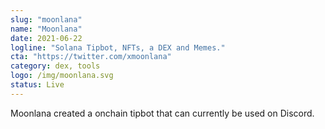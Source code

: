 ```yaml
---
slug: "moonlana"
name: "Moonlana"
date: 2021-06-22
logline: "Solana Tipbot, NFTs, a DEX and Memes."
cta: "https://twitter.com/xmoonlana"
category: dex, tools
logo: /img/moonlana.svg
status: Live
---
```


Moonlana created a onchain tipbot that can currently be used on Discord.
